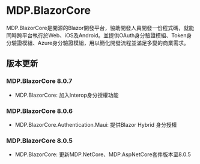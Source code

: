# MDP.BlazorCore

MDP.BlazorCore是開源的Blazor開發平台，協助開發人員開發一份程式碼，就能同時跨平台執行於Web、iOS及Android。並提供OAuth身分驗證模組、Token身分驗證模組、Azure身分驗證模組，用以簡化開發流程並滿足多變的商業需求。


## 版本更新

### MDP.BlazorCore 8.0.7

- MDP.BlazorCore: 加入Interop身分授權功能

### MDP.BlazorCore 8.0.6

- MDP.BlazorCore.Authentication.Maui: 提供Blazor Hybrid 身分授權

### MDP.BlazorCore 8.0.5

- MDP.BlazorCore: 更新MDP.NetCore、MDP.AspNetCore套件版本至8.0.5
